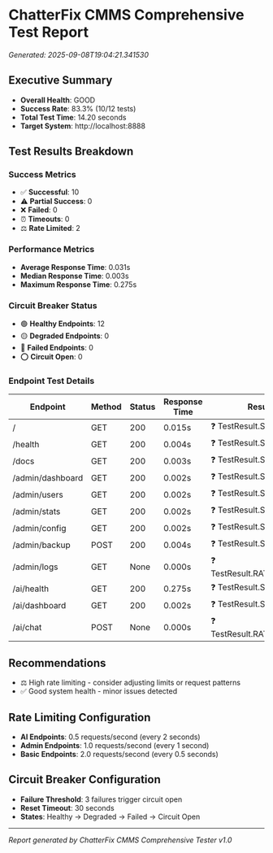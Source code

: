 # ChatterFix CMMS Comprehensive Test Report

_Generated: 2025-09-08T19:04:21.341530_

## Executive Summary

- **Overall Health**: GOOD
- **Success Rate**: 83.3% (10/12 tests)
- **Total Test Time**: 14.20 seconds
- **Target System**: http://localhost:8888

## Test Results Breakdown

### Success Metrics

- ✅ **Successful**: 10
- ⚠️ **Partial Success**: 0
- ❌ **Failed**: 0
- ⏰ **Timeouts**: 0
- ⚖️ **Rate Limited**: 2

### Performance Metrics

- **Average Response Time**: 0.031s
- **Median Response Time**: 0.003s
- **Maximum Response Time**: 0.275s

### Circuit Breaker Status

- 🟢 **Healthy Endpoints**: 12
- 🟡 **Degraded Endpoints**: 0
- 🔴 **Failed Endpoints**: 0
- ⭕ **Circuit Open**: 0

### Endpoint Test Details

| Endpoint         | Method | Status | Response Time | Result                     |
| ---------------- | ------ | ------ | ------------- | -------------------------- |
| /                | GET    | 200    | 0.015s        | ❓ TestResult.SUCCESS      |
| /health          | GET    | 200    | 0.004s        | ❓ TestResult.SUCCESS      |
| /docs            | GET    | 200    | 0.003s        | ❓ TestResult.SUCCESS      |
| /admin/dashboard | GET    | 200    | 0.002s        | ❓ TestResult.SUCCESS      |
| /admin/users     | GET    | 200    | 0.002s        | ❓ TestResult.SUCCESS      |
| /admin/stats     | GET    | 200    | 0.002s        | ❓ TestResult.SUCCESS      |
| /admin/config    | GET    | 200    | 0.002s        | ❓ TestResult.SUCCESS      |
| /admin/backup    | POST   | 200    | 0.004s        | ❓ TestResult.SUCCESS      |
| /admin/logs      | GET    | None   | 0.000s        | ❓ TestResult.RATE_LIMITED |
| /ai/health       | GET    | 200    | 0.275s        | ❓ TestResult.SUCCESS      |
| /ai/dashboard    | GET    | 200    | 0.002s        | ❓ TestResult.SUCCESS      |
| /ai/chat         | POST   | None   | 0.000s        | ❓ TestResult.RATE_LIMITED |

## Recommendations

- ⚖️ High rate limiting - consider adjusting limits or request patterns
- ✅ Good system health - minor issues detected

## Rate Limiting Configuration

- **AI Endpoints**: 0.5 requests/second (every 2 seconds)
- **Admin Endpoints**: 1.0 requests/second (every 1 second)
- **Basic Endpoints**: 2.0 requests/second (every 0.5 seconds)

## Circuit Breaker Configuration

- **Failure Threshold**: 3 failures trigger circuit open
- **Reset Timeout**: 30 seconds
- **States**: Healthy → Degraded → Failed → Circuit Open

---

_Report generated by ChatterFix CMMS Comprehensive Tester v1.0_
